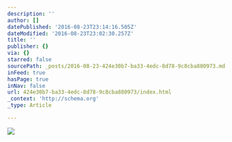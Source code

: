 ```yaml
---
description: ''
author: []
datePublished: '2016-08-23T23:14:16.505Z'
dateModified: '2016-08-23T23:02:30.257Z'
title: ''
publisher: {}
via: {}
starred: false
sourcePath: _posts/2016-08-23-424e30b7-ba33-4edc-8d78-9c8cba880973.md
inFeed: true
hasPage: true
inNav: false
url: 424e30b7-ba33-4edc-8d78-9c8cba880973/index.html
_context: 'http://schema.org'
_type: Article

---
```

![](https://the-grid-user-content.s3-us-west-2.amazonaws.com/12fda746-947f-4f41-ac37-afe54f93c5e3.jpg)